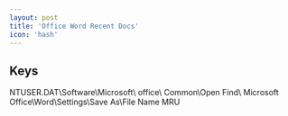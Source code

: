 ```yaml
---
layout: post
title: 'Office Word Recent Docs'
icon: 'hash'
---
```


## Keys

NTUSER.DAT\Software\Microsoft\ office\ Common\Open Find\ Microsoft Office\Word\Settings\Save As\File Name MRU

